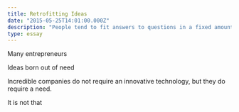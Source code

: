 ```yaml
---
title: Retrofitting Ideas
date: "2015-05-25T14:01:00.000Z"
description: "People tend to fit answers to questions in a fixed amount of time. This has big implications for depth, rapport, and communication"
type: essay
---
```


Many entrepreneurs 

Ideas born out of need

Incredible companies do not require an innovative technology, but they do require a need.

It is not that 

